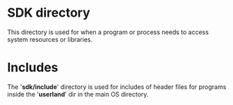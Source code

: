# SDK directory
This directory is used for when a program or process needs to access system resources or libraries.

# Includes
The '**sdk/include**' directory is used for includes of header files for programs inside the '**userland**' dir in the main OS directory.
